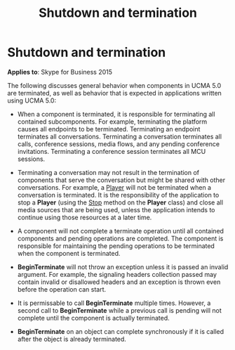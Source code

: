 ﻿---
title: Shutdown and termination
TOCTitle: Shutdown and termination
ms:assetid: 984533c3-4d46-408e-a958-ce1ed87eedd5
ms:mtpsurl: https://msdn.microsoft.com/library/Dn466076(v=office.16)
ms:contentKeyID: 65240014
ms.date: 07/27/2015
mtps_version: v=office.16
---

# Shutdown and termination


**Applies to**: Skype for Business 2015

The following discusses general behavior when components in UCMA 5.0 are terminated, as well as behavior that is expected in applications written using UCMA 5.0:

  - When a component is terminated, it is responsible for terminating all contained subcomponents. For example, terminating the platform causes all endpoints to be terminated. Terminating an endpoint terminates all conversations. Terminating a conversation terminates all calls, conference sessions, media flows, and any pending conference invitations. Terminating a conference session terminates all MCU sessions.

  - Terminating a conversation may not result in the termination of components that serve the conversation but might be shared with other conversations. For example, a [Player](https://docs.microsoft.com/dotnet/api/microsoft.rtc.collaboration.audiovideo.player?view=ucma-api) will not be terminated when a conversation is terminated. It is the responsibility of the application to stop a **Player** (using the [Stop](https://msdn.microsoft.com/library/hh350156\(v=office.16\)) method on the **Player** class) and close all media sources that are being used, unless the application intends to continue using those resources at a later time.

  - A component will not complete a terminate operation until all contained components and pending operations are completed. The component is responsible for maintaining the pending operations to be terminated when the component is terminated.

  - **BeginTerminate** will not throw an exception unless it is passed an invalid argument. For example, the signaling headers collection passed may contain invalid or disallowed headers and an exception is thrown even before the operation can start.

  - It is permissable to call **BeginTerminate** multiple times. However, a second call to **BeginTerminate** while a previous call is pending will not complete until the component is actually terminated.

  - **BeginTerminate** on an object can complete synchronously if it is called after the object is already terminated.


